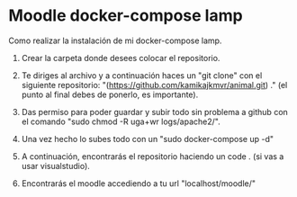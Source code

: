 # Moodle docker-compose lamp
Como realizar la instalación de mi docker-compose lamp.

1. Crear la carpeta donde desees colocar el repositorio.

2. Te diriges al archivo y a continuación haces un "git clone" con el siguiente repositorio: "(https://github.com/kamikajkmvr/animal.git) ." (el punto al final debes de ponerlo, es importante).

3. Das permiso para poder guardar y subir todo sin problema a github con el comando "sudo chmod -R uga+wr logs/apache2/".

4. Una vez hecho lo subes todo con un "sudo docker-compose up -d"

5. A continuación, encontrarás el repositorio haciendo un code . (si vas a usar visualstudio).

6. Encontrarás el moodle accediendo a tu url "localhost/moodle/"
